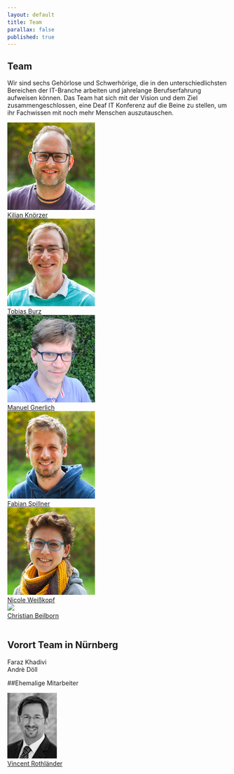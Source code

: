 ```yaml
---
layout: default
title: Team
parallax: false
published: true
---
```




## Team

Wir sind sechs Gehörlose und Schwerhörige, die in den unterschiedlichsten Bereichen der IT-Branche arbeiten und jahrelange Berufserfahrung aufweisen können. Das Team hat sich mit der Vision und dem Ziel zusammengeschlossen, eine Deaf IT Konferenz auf die Beine zu stellen, um ihr Fachwissen mit noch mehr Menschen auszutauschen.

<section>
	<div class="team-row">
		<div class="team-col"><a href="/team/kilian-knoerzer"><img src="/public/images/kilian_200px.jpg"><br>Kilian Knörzer</a></div>
		<div class="team-col"><a href="/team/tobias-burz"><img src="/public/images/tobias_200px.jpg"><br>Tobias Burz</a></div>
		<div class="team-col"><a href="/team/manuel-gnerlich"><img src="/public/images/manuel_200px.jpg"><br>Manuel Gnerlich</a></div>
	</div>
	<div class="team-row">
		<div class="team-col"><a href="/team/fabian-spillner"><img src="/public/images/fabian_200px.jpg"><br>Fabian Spillner</a></div>
		<div class="team-col"><a href="/team/nicole-weisskopf"><img src="/public/images/nicole_200px.jpg"><br>Nicole Weißkopf</a></div>
		<div class="team-col"><a href="/team/christian-beilborn"><img src="https://placeholdit.imgix.net/~text?txtsize=33&txt=Christian&w=200&h=200"><br>Christian Beilborn</a></div>
	</div>
</section>
<br>


## Vorort Team in Nürnberg

Faraz Khadivi<br>
Andrè Döll

##Ehemalige Mitarbeiter

<a href="/team/vincent-rothlaender"><img src="/public/images/viro_small.jpg"><br>Vincent Rothländer</a>
